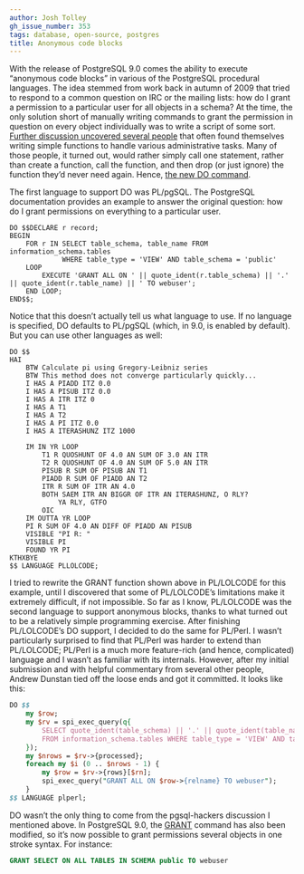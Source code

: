 ```yaml
---
author: Josh Tolley
gh_issue_number: 353
tags: database, open-source, postgres
title: Anonymous code blocks
---
```




With the release of PostgreSQL 9.0 comes the ability to execute “anonymous code blocks” in various of the PostgreSQL procedural languages. The idea stemmed from work back in autumn of 2009 that tried to respond to a common question on IRC or the mailing lists: how do I grant a permission to a particular user for all objects in a schema? At the time, the only solution short of manually writing commands to grant the permission in question on every object individually was to write a script of some sort. [Further discussion uncovered several people](https://www.postgresql.org/message-id/4A803A89.9020509@dunslane.net) that often found themselves writing simple functions to handle various administrative tasks. Many of those people, it turned out, would rather simply call one statement, rather than create a function, call the function, and then drop (or just ignore) the function they’d never need again. Hence, [the new DO command](https://www.postgresql.org/docs/9.0/static/sql-do.html).

The first language to support DO was PL/pgSQL. The PostgreSQL documentation provides an example to answer the original question: how do I grant permissions on everything to a particular user.

```nohighlight
DO $$DECLARE r record;
BEGIN
    FOR r IN SELECT table_schema, table_name FROM information_schema.tables
             WHERE table_type = 'VIEW' AND table_schema = 'public'
    LOOP
        EXECUTE 'GRANT ALL ON ' || quote_ident(r.table_schema) || '.' || quote_ident(r.table_name) || ' TO webuser';
    END LOOP;
END$$;
```

Notice that this doesn’t actually tell us what language to use. If no language is specified, DO defaults to PL/pgSQL (which, in 9.0, is enabled by default). But you can use other languages as well:

```nohighlight
DO $$
HAI
    BTW Calculate pi using Gregory-Leibniz series
    BTW This method does not converge particularly quickly...
    I HAS A PIADD ITZ 0.0
    I HAS A PISUB ITZ 0.0
    I HAS A ITR ITZ 0
    I HAS A T1
    I HAS A T2
    I HAS A PI ITZ 0.0
    I HAS A ITERASHUNZ ITZ 1000

    IM IN YR LOOP
        T1 R QUOSHUNT OF 4.0 AN SUM OF 3.0 AN ITR
        T2 R QUOSHUNT OF 4.0 AN SUM OF 5.0 AN ITR
        PISUB R SUM OF PISUB AN T1
        PIADD R SUM OF PIADD AN T2
        ITR R SUM OF ITR AN 4.0
        BOTH SAEM ITR AN BIGGR OF ITR AN ITERASHUNZ, O RLY?
            YA RLY, GTFO
        OIC
    IM OUTTA YR LOOP
    PI R SUM OF 4.0 AN DIFF OF PIADD AN PISUB
    VISIBLE "PI R: "
    VISIBLE PI
    FOUND YR PI
KTHXBYE
$$ LANGUAGE PLLOLCODE;
```

I tried to rewrite the GRANT function shown above in PL/LOLCODE for this example, until I discovered that some of PL/LOLCODE’s limitations make it extremely difficult, if not impossible. So far as I know, PL/LOLCODE was the second language to support anonymous blocks, thanks to what turned out to be a relatively simple programming exercise. After finishing PL/LOLCODE’s DO support, I decided to do the same for PL/Perl. I wasn’t particularly surprised to find that PL/Perl was harder to extend than PL/LOLCODE; PL/Perl is a much more feature-rich (and hence, complicated) language and I wasn’t as familiar with its internals. However, after my initial submission and with helpful commentary from several other people, Andrew Dunstan tied off the loose ends and got it committed. It looks like this:

```perl
DO $$
    my $row;
    my $rv = spi_exec_query(q{
        SELECT quote_ident(table_schema) || '.' || quote_ident(table_name) AS relname
        FROM information_schema.tables WHERE table_type = 'VIEW' AND table_schema = 'public'
    });
    my $nrows = $rv->{processed};
    foreach my $i (0 .. $nrows - 1) {
        my $row = $rv->{rows}[$rn];
        spi_exec_query("GRANT ALL ON $row->{relname} TO webuser");
    }
$$ LANGUAGE plperl;
```

DO wasn’t the only thing to come from the pgsql-hackers discussion I mentioned above. In PostgreSQL 9.0, the [GRANT](https://www.postgresql.org/docs/9.0/static/sql-grant.html) command has also been modified, so it’s now possible to grant permissions several objects in one stroke syntax. For instance:

```sql
GRANT SELECT ON ALL TABLES IN SCHEMA public TO webuser
```

